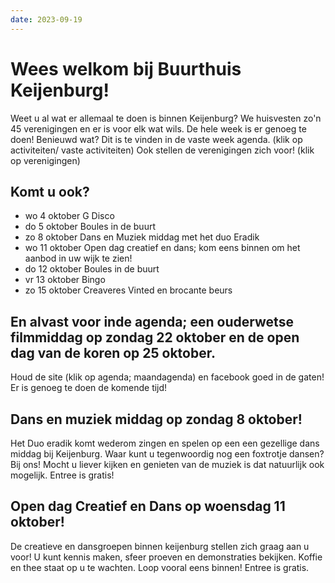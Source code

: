 ```yaml
---
date: 2023-09-19
---
```


# Wees welkom bij Buurthuis Keijenburg!
Weet u al wat er allemaal te doen is binnen Keijenburg?
We huisvesten zo'n 45 verenigingen en er is voor elk wat wils. De hele week is er genoeg te doen!
Benieuwd wat? Dit is te vinden in de vaste week agenda. (klik op activiteiten/ vaste activiteiten)
Ook stellen de verenigingen zich voor! (klik op verenigingen)

## Komt u ook?
- wo 4 oktober G Disco
- do 5 oktober Boules in de buurt
- zo 8 oktober Dans en Muziek middag met het duo Eradik
- wo 11 oktober Open dag creatief en dans; kom eens binnen om het aanbod in uw wijk te zien!
- do 12 oktober Boules in de buurt
- vr 13 oktober Bingo
- zo 15 oktober Creaveres Vinted en brocante beurs

## En alvast voor inde agenda; een ouderwetse filmmiddag op zondag 22 oktober en de open dag van de koren op 25 oktober.
  
Houd de site (klik op agenda; maandagenda) en facebook goed in de gaten! Er is genoeg te doen de komende tijd!

## Dans en muziek middag op zondag 8 oktober!
Het Duo eradik komt wederom zingen en spelen op een een gezellige dans middag bij Keijenburg.
Waar kunt u tegenwoordig nog een foxtrotje dansen? Bij ons!
Mocht u liever kijken en genieten van de muziek is dat natuurlijk ook mogelijk.
Entree is gratis!

## Open dag Creatief en Dans op woensdag 11 oktober!
De creatieve en dansgroepen binnen keijenburg stellen zich graag aan u voor!
U kunt kennis maken, sfeer proeven en demonstraties bekijken. Koffie en thee staat op u te wachten.
Loop vooral eens binnen! Entree is gratis.


